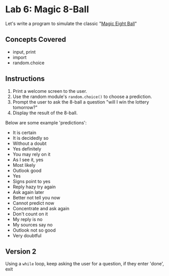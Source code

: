 # Lab 6: Magic 8-Ball

Let's write a program to simulate the classic "[Magic Eight Ball](https://en.wikipedia.org/wiki/Magic_8-Ball)"

## Concepts Covered

- input, print
- import
- random.choice

## Instructions

1. Print a welcome screen to the user.
2. Use the random module's `random.choice()` to choose a prediction.
3. Prompt the user to ask the 8-ball a question "will I win the lottery tomorrow?"
5. Display the result of the 8-ball.


Below are some example 'predictions':

- It is certain
- It is decidedly so
- Without a doubt
- Yes definitely
- You may rely on it
- As I see it, yes
- Most likely
- Outlook good
- Yes
- Signs point to yes
- Reply hazy try again
- Ask again later
- Better not tell you now
- Cannot predict now
- Concentrate and ask again
- Don't count on it
- My reply is no
- My sources say no
- Outlook not so good
- Very doubtful


## Version 2

Using a `while` loop, keep asking the user for a question, if they enter 'done', exit